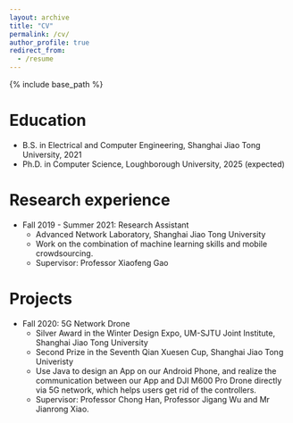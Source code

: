 ```yaml
---
layout: archive
title: "CV"
permalink: /cv/
author_profile: true
redirect_from:
  - /resume
---
```


{% include base_path %}

Education
======
* B.S. in Electrical and Computer Engineering, Shanghai Jiao Tong University, 2021
* Ph.D. in Computer Science, Loughborough University, 2025 (expected)

Research experience
======
* Fall 2019 - Summer 2021: Research Assistant
  * Advanced Network Laboratory, Shanghai Jiao Tong University
  * Work on the combination of machine learning skills and mobile crowdsourcing.
  * Supervisor: Professor Xiaofeng Gao

Projects
======
* Fall 2020: 5G Network Drone
  * Silver Award in the Winter Design Expo, UM-SJTU Joint Institute, Shanghai Jiao Tong University
  * Second Prize in the Seventh Qian Xuesen Cup, Shanghai Jiao Tong Univeristy
  * Use Java to design an App on our Android Phone, and realize the communication between our App and DJI M600 Pro Drone directly via 5G network, which helps users get rid of the controllers.
  * Supervisor: Professor Chong Han, Professor Jigang Wu and Mr Jianrong Xiao.

<!-- Work experience
======
* Summer 2015: Research Assistant
  * Github University
  * Duties included: Tagging issues
  * Supervisor: Professor Git

* Fall 2015: Research Assistant
  * Github University
  * Duties included: Merging pull requests
  * Supervisor: Professor Hub -->
  
<!-- Skills
======
* Skill 1
* Skill 2
  * Sub-skill 2.1
  * Sub-skill 2.2
  * Sub-skill 2.3
* Skill 3 -->

<!-- Publications
======
  <ul>{% for post in site.publications %}
    {% include archive-single-cv.html %}
  {% endfor %}</ul> -->
  
<!-- Talks
======
  <ul>{% for post in site.talks %}
    {% include archive-single-talk-cv.html %}
  {% endfor %}</ul> -->
  
<!-- Teaching
======
  <ul>{% for post in site.teaching %}
    {% include archive-single-cv.html %}
  {% endfor %}</ul> -->
  
<!-- Service and leadership
======
* Currently signed in to 43 different slack teams -->
